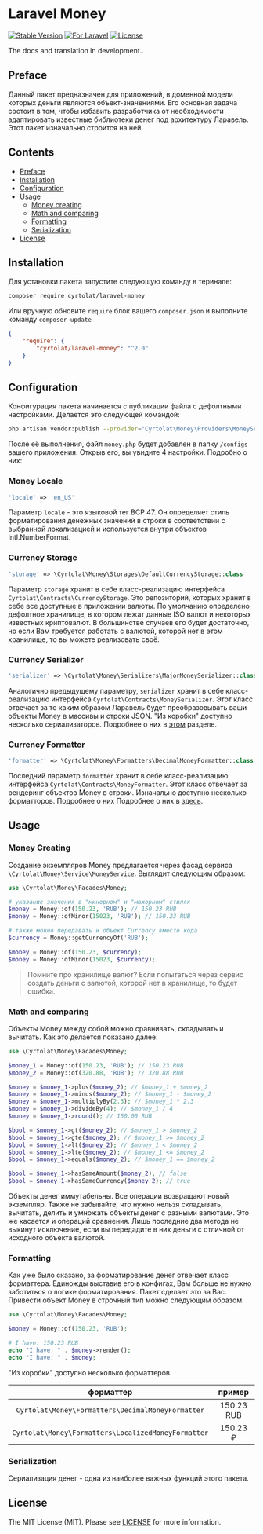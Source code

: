 # Laravel Money

[![Stable Version](https://img.shields.io/github/v/release/cyrtolat/laravel-money?label=stable&style=flat-square)](https://packagist.org/packages/cyrtolat/laravel-money)
[![For Laravel](https://img.shields.io/badge/Laravel-8.x%20%7C%209.x-orange.svg?style=flat-square)](https://img.shields.io/badge/Laravel-8.x%20%7C%209.x-orange.svg?style=flat-square)
[![License](https://img.shields.io/github/license/cyrtolat/laravel-money?style=flat-square)](https://packagist.org/packages/cyrtolat/laravel-money)

The docs and translation in development..

## Preface

Данный пакет предназначен для приложений, в доменной модели которых деньги являются объект-значениями. Его основная задача состоит в том, чтобы избавить разработчика от необходимости адаптировать известные библиотеки денег под архитектуру Ларавель. Этот пакет изначально строится на ней.   

## Contents
- [Preface](#preface)
- [Installation](#installation)
- [Configuration](#configuration)
- [Usage](#Usage)
  - [Money creating](#money-creating)
  - [Math and comparing](#math-and-comparing)
  - [Formatting](#formatting)
  - [Serialization](#serialization)
- [License](#license)

## Installation

Для установки пакета запустите следующую команду в теринале:

```bash
composer require cyrtolat/laravel-money
```

Или вручную обновите `require` блок вашего `composer.json` и выполните команду `composer update`

```json
{
    "require": {
        "cyrtolat/laravel-money": "^2.0"
    }
}
```

## Configuration

Конфигурация пакета начинается с публикации файла с дефолтными настройками. Делается это следующей командой: 

```bash
php artisan vendor:publish --provider="Cyrtolat\Money\Providers\MoneyServiceProvider"
```

После её выполнения, файл `money.php` будет добавлен в папку `/configs` вашего приложения. Открыв его, вы увидите 4 настройки. Подробно о них:

### Money Locale

```php
'locale' => 'en_US'
```

Параметр `locale` - это языковой тег BCP 47. Он определяет стиль форматирования денежных значений в строки в соответствии с выбранной локализацией и используется внутри объектов Intl.NumberFormat.

### Currency Storage

```php
'storage' => \Cyrtolat\Money\Storages\DefaultCurrencyStorage::class
```

Параметр `storage` хранит в себе класс-реализацию интерфейса `Cyrtolat\Contracts\CurrencyStorage`. Это репозиторий, которых хранит в себе все доступные в приложении валюты. По умолчанию определено дефолтное хранилище, в котором лежат данные ISO валют и некоторых известных криптовалют. В большинстве случаев его будет достаточно, но если Вам требуется работать с валютой, которой нет в этом хранилище, то вы можете реализовать своё.

### Currency Serializer

```php
'serializer' => \Cyrtolat\Money\Serializers\MajorMoneySerializer::class
```

Аналогично предыдущему параметру, `serializer` хранит в себе класс-реализацию интерфейса `Cyrtolat\Contracts\MoneySerializer`. Этот класс отвечает за то каким образом Ларавель будет преобразовывать ваши объекты Money в массивы и строки JSON. "Из коробки" доступно несколько сериализаторов. Подробнее о них в [этом](#serialization) разделе.

### Currency Formatter

```php
'formatter' => \Cyrtolat\Money\Formatters\DecimalMoneyFormatter::class
```

Последний параметр `formatter` хранит в себе класс-реализацию интерфейса `Cyrtolat\Contracts\MoneyFormatter`. Этот класс отвечает за рендеринг объектов Money в строки. Изначально доступно несколько форматторов. Подробнее о них Подробнее о них в [здесь](#formatting).

## Usage

### Money Creating

Создание экземпляров Money предлагается через фасад сервиса `\Cyrtolat\Money\Service\MoneyService`. Выглядит следующим образом:

```php
use \Cyrtolat\Money\Facades\Money;

# указание значения в "минорном" и "мажорном" стилях
$money = Money::of(150.23, 'RUB'); // 150.23 RUB
$money = Money::ofMinor(15023, 'RUB'); // 150.23 RUB

# также можно передавать и объект Currency вместо кода
$currency = Money::getCurrencyOf('RUB');

$money = Money::of(150.23, $currency);
$money = Money::ofMinor(15023, $currency);
```

>Помните про хранилище валют? Если попытаться через сервис создать деньги с валютой, которой нет в хранилище, то будет ошибка.

### Math and comparing

Объекты Money между собой можно сравнивать, складывать и вычитать. Как это делается показано далее:

```php
use \Cyrtolat\Money\Facades\Money;

$money_1 = Money::of(150.23, 'RUB'); // 150.23 RUB
$money_2 = Money::of(320.88, 'RUB'); // 320.88 RUB

$money = $money_1->plus($money_2); // $money_1 + $money_2
$money = $money_1->minus($money_2); // $money_1 - $money_2
$money = $money_1->multiplyBy(2.3); // $money_1 * 2.3
$money = $money_1->divideBy(4); // $money_1 / 4
$money = $money_1->round(); // 150.00 RUB

$bool = $money_1->gt($money_2); // $money_1 > $money_2
$bool = $money_1->gte($money_2); // $money_1 >= $money_2
$bool = $money_1->lt($money_2); // $money_1 < $money_2
$bool = $money_1->lte($money_2); // $money_1 <= $money_2
$bool = $money_1->equals($money_2); // $money_1 == $money_2

$bool = $money_1->hasSameAmount($money_2); // false
$bool = $money_1->hasSameCurrency($money_2); // true
```

Объекты денег иммутабельны. Все операции возвращают новый экземпляр. Также не забывайте, что нужно нельзя складывать, вычитать, делить и умножать объекты денег с разными валютами. Это же касается и операций сравнения. Лишь последние два метода не выкинут исключение, если вы передадите в них деньги с отличной от исходного объекта валютой.

### Formatting

Как уже было сказано, за форматирование денег отвечает класс форматтера. Единожды выставив его в конфигах, Вам больше не нужно заботиться о логике форматирования. Пакет сделает это за Вас. Привести объект Money в строчный тип можно следующим образом:

```php
use \Cyrtolat\Money\Facades\Money;

$money = Money::of(150.23, 'RUB');

# I have: 150.23 RUB
echo "I have: " . $money->render();
echo "I have: " . $money;
```

"Из коробки" доступно несколько форматтеров.

форматтер | пример
:-------:|:-------:
`Cyrtolat\Money\Formatters\DecimalMoneyFormatter` | 150.23 RUB
`Cyrtolat\Money\Formatters\LocalizedMoneyFormatter` | 150.23 ₽

### Serialization

Сериализация денег - одна из наиболее важных функций этого пакета. 

## License

The MIT License (MIT). Please see [LICENSE](LICENSE.md) for more information.
